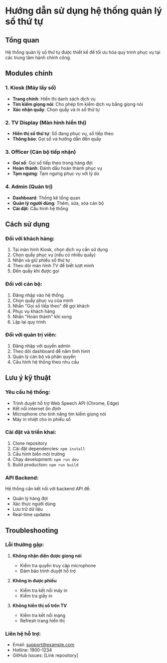 # Hướng dẫn sử dụng hệ thống quản lý số thứ tự

## Tổng quan
Hệ thống quản lý số thứ tự được thiết kế để tối ưu hóa quy trình phục vụ tại các trung tâm hành chính công.

## Modules chính

### 1. Kiosk (Máy lấy số)
- **Trang chính**: Hiển thị danh sách dịch vụ
- **Tìm kiếm giọng nói**: Cho phép tìm kiếm dịch vụ bằng giọng nói
- **Xác nhận quầy**: Chọn quầy và in số thứ tự

### 2. TV Display (Màn hình hiển thị)
- **Hiển thị số thứ tự**: Số đang phục vụ, số tiếp theo
- **Thông báo**: Gọi số và hướng dẫn đến quầy

### 3. Officer (Cán bộ tiếp nhận)
- **Gọi số**: Gọi số tiếp theo trong hàng đợi
- **Hoàn thành**: Đánh dấu hoàn thành phục vụ
- **Tạm ngưng**: Tạm ngưng phục vụ với lý do

### 4. Admin (Quản trị)
- **Dashboard**: Thống kê tổng quan
- **Quản lý người dùng**: Thêm, sửa, xóa cán bộ
- **Cài đặt**: Cấu hình hệ thống

## Cách sử dụng

### Đối với khách hàng:
1. Tại màn hình Kiosk, chọn dịch vụ cần sử dụng
2. Chọn quầy phục vụ (nếu có nhiều quầy)
3. Nhận và giữ phiếu số thứ tự
4. Theo dõi màn hình TV để biết lượt mình
5. Đến quầy khi được gọi

### Đối với cán bộ:
1. Đăng nhập vào hệ thống
2. Chọn quầy phục vụ của mình
3. Nhấn "Gọi số tiếp theo" để gọi khách
4. Phục vụ khách hàng
5. Nhấn "Hoàn thành" khi xong
6. Lặp lại quy trình

### Đối với quản trị viên:
1. Đăng nhập với quyền admin
2. Theo dõi dashboard để nắm tình hình
3. Quản lý cán bộ và phân quyền
4. Cấu hình hệ thống theo nhu cầu

## Lưu ý kỹ thuật

### Yêu cầu hệ thống:
- Trình duyệt hỗ trợ Web Speech API (Chrome, Edge)
- Kết nối internet ổn định
- Microphone cho tính năng tìm kiếm giọng nói
- Máy in nhiệt cho in phiếu số

### Cài đặt và triển khai:
1. Clone repository
2. Cài đặt dependencies: `npm install`
3. Cấu hình biến môi trường
4. Chạy development: `npm run dev`
5. Build production: `npm run build`

### API Backend:
Hệ thống cần kết nối với backend API để:
- Quản lý hàng đợi
- Xác thực người dùng
- Lưu trữ dữ liệu
- Real-time updates

## Troubleshooting

### Lỗi thường gặp:
1. **Không nhận diện được giọng nói**
   - Kiểm tra quyền truy cập microphone
   - Đảm bảo trình duyệt hỗ trợ

2. **Không in được phiếu**
   - Kiểm tra kết nối máy in
   - Kiểm tra giấy in

3. **Không hiển thị số trên TV**
   - Kiểm tra kết nối mạng
   - Refresh trang hiển thị

### Liên hệ hỗ trợ:
- Email: support@example.com
- Hotline: 1900-1234
- GitHub Issues: [Link repository]
